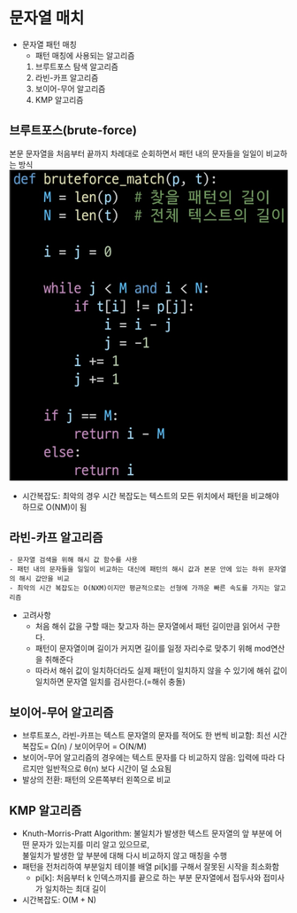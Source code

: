 # 문자열 매치
- 문자열 패턴 매칭
    - 패턴 매칭에 사용되는 알고리즘
    1. 브루트포스 탐색 알고리즘
    2. 라빈-카프 알고리즘
    3. 보이어-무어 알고리즘
    4. KMP 알고리즘
    
## 브루트포스(brute-force)
본문 문자열을 처음부터 끝까지 차례대로 순회하면서 패턴 내의 문자들을 일일이 비교하는 방식
![](../image/브루트포스.jpg)
- 시간복잡도: 최악의 경우 시간 복잡도는 텍스트의 모든 위치에서 패턴을 비교해야 하므로 O(NM)이 됨

## 라빈-카프 알고리즘
    - 문자열 검색을 위해 해시 값 함수를 사용
    - 패턴 내의 문자들을 일일이 비교하는 대신에 패턴의 해시 값과 본문 안에 있는 하위 문자열의 해시 값만을 비교
    - 최악의 시간 복잡도는 O(NXM)이지만 평균적으로는 선형에 가까운 빠른 속도를 가지는 알고리즘
- 고려사항
    - 처음 해쉬 값을 구할 때는 찾고자 하는 문자열에서 패턴 길이만큼 읽어서 구한다.
    - 패턴이 문자열이며 길이가 커지면 길이를 일정 자리수로 맞추기 위해 mod연산을 취해준다
    - 따라서 해쉬 값이 일치하더라도 실제 패턴이 일치하지 않을 수 있기에 해쉬 값이 일치하면 문자열 일치를 검사한다.(=해쉬 충돌)

## 보이어-무어 알고리즘
- 브루트포스, 라빈-카프는 텍스트 문자열의 문자를 적어도 한 번씩 비교함: 최선 시간 복잡도= Ω(n) / 보이어무어 = O(N/M)
- 보이어-무어 알고리즘의 경우에는 텍스트 문자를 다 비교하지 않음: 입력에 따라 다르지만 일반적으로 θ(n) 보다 시간이 덜 소요됨
- 발상의 전환: 패턴의 오른쪽부터 왼쪽으로 비교

## KMP 알고리즘
- Knuth-Morris-Pratt Algorithm: 불일치가 발생한 텍스트 문자열의 앞 부분에 어떤 문자가 있는지를 미리 알고 있으므로,  
불일치가 발생한 앞 부분에 대해 다시 비교하지 않고 매칭을 수행
- 패턴을 전처리하여 부분일치 테이블 배열 pi[k]를 구해서 잘못된 시작을 최소화함
    - pi[k]: 처음부터 k 인덱스까지를 끝으로 하는 부분 문자열에서 접두사와 접미사가 일치하는 최대 길이
- 시간복잡도: O(M + N)